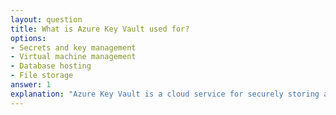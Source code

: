 ```yaml
---
layout: question
title: What is Azure Key Vault used for?
options:
- Secrets and key management
- Virtual machine management
- Database hosting
- File storage
answer: 1
explanation: "Azure Key Vault is a cloud service for securely storing and accessing secrets, keys, and certificates."
---
```


